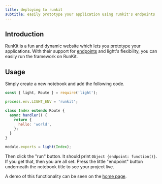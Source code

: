 ```yaml
---
title: deploying to runkit
subtitle: easily prototype your application using runkit's endpoints
---
```


## Introduction

RunKit is a fun and dynamic website which lets you prototype your applications. With their support for [endpoints](https://runkit.com/docs/endpoint) and light's flexibility, you can easily run the framework on RunKit.

## Usage

Simply create a new notebook and add the following code.

```js
const { light, Route } = require('light');

process.env.LIGHT_ENV = 'runkit';

class Index extends Route {
  async handler() {
    return {
      hello: 'world',
    };
  }
}

module.exports = light(Index);
```

Then click the "run" button. It should print `Object {endpoint: function()}`. If you get that, then you are all set. Press the little "endpoint" button underneath the notebook title to see your project live.

A demo of this functionality can be seen on the [home page](/).

